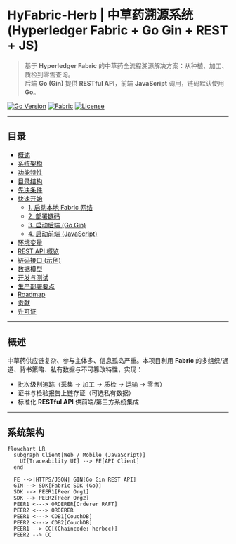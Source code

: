 # HyFabric-Herb | 中草药溯源系统 (Hyperledger Fabric + Go Gin + REST + JS)

> 基于 **Hyperledger Fabric** 的中草药全流程溯源解决方案：从种植、加工、质检到零售查询。  
> 后端 **Go (Gin)** 提供 **RESTful API**，前端 **JavaScript** 调用，链码默认使用 **Go**。

[![Go Version](https://img.shields.io/badge/Go-%3E=1.21-blue.svg)]()
[![Fabric](https://img.shields.io/badge/Hyperledger-Fabric-2.x-6f42c1.svg)]()
[![License](https://img.shields.io/badge/license-MIT-green.svg)]()

---

## 目录
- [概述](#概述)
- [系统架构](#系统架构)
- [功能特性](#功能特性)
- [目录结构](#目录结构)
- [先决条件](#先决条件)
- [快速开始](#快速开始)
  - [1. 启动本地 Fabric 网络](#1-启动本地-fabric-网络)
  - [2. 部署链码](#2-部署链码)
  - [3. 启动后端 (Go Gin)](#3-启动后端-go-gin)
  - [4. 启动前端 (JavaScript)](#4-启动前端-javascript)
- [环境变量](#环境变量)
- [REST API 概览](#rest-api-概览)
- [链码接口 (示例)](#链码接口-示例)
- [数据模型](#数据模型)
- [开发与测试](#开发与测试)
- [生产部署要点](#生产部署要点)
- [Roadmap](#roadmap)
- [贡献](#贡献)
- [许可证](#许可证)

---

## 概述
中草药供应链复杂、参与主体多、信息孤岛严重。本项目利用 **Fabric** 的多组织/通道、背书策略、私有数据与不可篡改特性，实现：
- 批次级别追踪（采集 → 加工 → 质检 → 运输 → 零售）
- 证书与检验报告上链存证（可选私有数据）
- 标准化 **RESTful API** 供前端/第三方系统集成

---

## 系统架构

```mermaid
flowchart LR
  subgraph Client[Web / Mobile (JavaScript)]
    UI[Traceability UI] --> FE[API Client]
  end

  FE -->|HTTPS/JSON| GIN[Go Gin REST API]
  GIN --> SDK[Fabric SDK (Go)]
  SDK --> PEER1[Peer Org1]
  SDK --> PEER2[Peer Org2]
  PEER1 <---> ORDERER[Orderer RAFT]
  PEER2 <---> ORDERER
  PEER1 <---> CDB1[CouchDB]
  PEER2 <---> CDB2[CouchDB]
  PEER1 --> CC[(Chaincode: herbcc)]
  PEER2 --> CC
